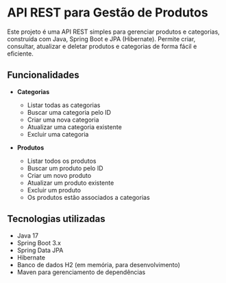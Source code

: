 # API REST para Gestão de Produtos

Este projeto é uma API REST simples para gerenciar produtos e categorias, construída com Java, Spring Boot e JPA (Hibernate). Permite criar, consultar, atualizar e deletar produtos e categorias de forma fácil e eficiente.

## Funcionalidades

- **Categorias**  
  - Listar todas as categorias  
  - Buscar uma categoria pelo ID  
  - Criar uma nova categoria  
  - Atualizar uma categoria existente  
  - Excluir uma categoria

- **Produtos**  
  - Listar todos os produtos  
  - Buscar um produto pelo ID  
  - Criar um novo produto  
  - Atualizar um produto existente  
  - Excluir um produto  
  - Os produtos estão associados a categorias

## Tecnologias utilizadas

- Java 17  
- Spring Boot 3.x  
- Spring Data JPA  
- Hibernate  
- Banco de dados H2 (em memória, para desenvolvimento)  
- Maven para gerenciamento de dependências
